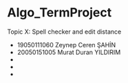 # Algo_TermProject
Topic X: Spell checker and edit distance
- 19050111060 Zeynep Ceren ŞAHİN
- 20050151005 Murat Duran YILDIRIM
-
-
-
